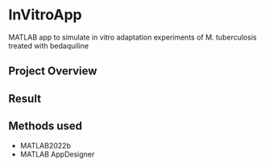 # InVitroApp
MATLAB app to simulate in vitro adaptation experiments of M. tuberculosis treated with bedaquiline

## Project Overview



## Result


## Methods used
- MATLAB2022b
- MATLAB AppDesigner
